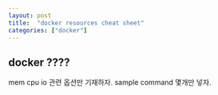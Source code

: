 ```yaml
---
layout: post
title:  "docker resources cheat sheet"
categories: ["docker"]
---
```


## docker ????


mem
cpu
io 관련 옵션만 기재하자. sample command 몇개만 넣자.
